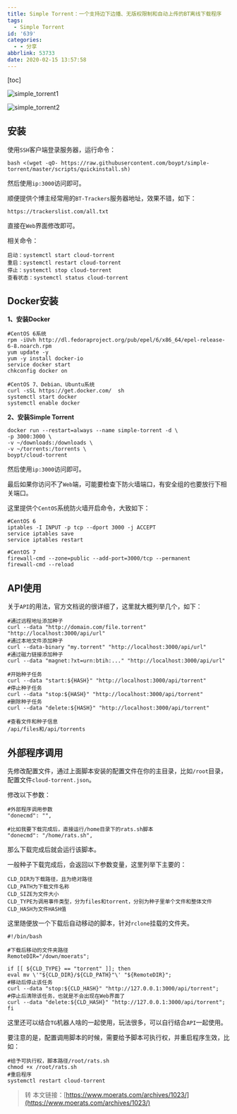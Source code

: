 ```yaml
---
title: Simple Torrent：一个支持边下边播、无版权限制和自动上传的BT离线下载程序
tags:
  - Simple Torrent
id: '639'
categories:
  - - 分享
abbrlink: 53733
date: 2020-02-15 13:57:58
---
```


\[toc\]

![simple_torrent1](https://www.gitiu.com/wp-content/uploads/2020/02/simple_torrent1.png)

![simple_torrent2](https://www.gitiu.com/wp-content/uploads/2020/02/simple_torrent2.png)

## 安装

使用`SSH`客户端登录服务器，运行命令：

```
bash <(wget -qO- https://raw.githubusercontent.com/boypt/simple-torrent/master/scripts/quickinstall.sh)
```

然后使用`ip:3000`访问即可。

顺便提供个博主经常用的`BT-Trackers`服务器地址，效果不错，如下：

```
https://trackerslist.com/all.txt
```

直接在`Web`界面修改即可。

相关命令：

```
启动：systemctl start cloud-torrent
重启：systemctl restart cloud-torrent
停止：systemctl stop cloud-torrent
查看状态：systemctl status cloud-torrent
```

## Docker安装

**1、安装Docker**

```
#CentOS 6系统
rpm -iUvh http://dl.fedoraproject.org/pub/epel/6/x86_64/epel-release-6-8.noarch.rpm
yum update -y
yum -y install docker-io
service docker start
chkconfig docker on

#CentOS 7、Debian、Ubuntu系统
curl -sSL https://get.docker.com/  sh
systemctl start docker
systemctl enable docker
```

**2、安装Simple Torrent**

```
docker run --restart=always --name simple-torrent -d \
-p 3000:3000 \
-v ~/downloads:/downloads \
-v ~/torrents:/torrents \
boypt/cloud-torrent
```

然后使用`ip:3000`访问即可。

最后如果你访问不了`Web`端，可能要检查下防火墙端口，有安全组的也要放行下相关端口。

这里提供个`CentOS`系统防火墙开启命令，大致如下：

```
#CentOS 6
iptables -I INPUT -p tcp --dport 3000 -j ACCEPT
service iptables save
service iptables restart

#CentOS 7
firewall-cmd --zone=public --add-port=3000/tcp --permanent
firewall-cmd --reload
```

## API使用

关于`API`的用法，官方文档说的很详细了，这里就大概列举几个，如下：

```
#通过远程地址添加种子
curl --data "http://domain.com/file.torrent" "http://localhost:3000/api/url"
#通过本地文件添加种子
curl --data-binary "my.torrent" "http://localhost:3000/api/url"
#通过磁力链接添加种子
curl --data "magnet:?xt=urn:btih:..." "http://localhost:3000/api/url"

#开始种子任务
curl --data "start:${HASH}" "http://localhost:3000/api/torrent"
#停止种子任务
curl --data "stop:${HASH}" "http://localhost:3000/api/torrent"
#删除种子任务
curl --data "delete:${HASH}" "http://localhost:3000/api/torrent"

#查看文件和种子信息
/api/files和/api/torrents
```

## 外部程序调用

先修改配置文件，通过上面脚本安装的配置文件在你的主目录，比如`/root`目录，配置文件`cloud-torrent.json`。

修改以下参数：

```
#外部程序调用参数
"donecmd": "",

#比如我要下载完成后，直接运行/home目录下的rats.sh脚本
"donecmd": "/home/rats.sh",
```

那么下载完成后就会运行该脚本。

一般种子下载完成后，会返回以下参数变量，这里列举下主要的：

```
CLD_DIR为下载路径，且为绝对路径
CLD_PATH为下载文件名称
CLD_SIZE为文件大小
CLD_TYPE为调用事件类型，分为files和torrent，分别为种子里单个文件和整体文件
CLD_HASH为文件HASH值
```

这里随便放一个下载后自动移动的脚本，针对`rclone`挂载的文件夹。

```
#!/bin/bash

#下载后移动的文件夹路径
RemoteDIR="/down/moerats";  

if [[ ${CLD_TYPE} == "torrent" ]]; then
eval mv \'"${CLD_DIR}/${CLD_PATH}"\' "${RemoteDIR}";
#移动后停止该任务
curl --data "stop:${CLD_HASH}" "http://127.0.0.1:3000/api/torrent";
#停止后清除该任务，也就是不会出现在Web界面了
curl --data "delete:${CLD_HASH}" "http://127.0.0.1:3000/api/torrent";
fi
```

这里还可以结合`TG`机器人啥的一起使用，玩法很多，可以自行结合`API`一起使用。

要注意的是，配置调用脚本的时候，需要给予脚本可执行权，并重启程序生效，比如：

```
#给予可执行权，脚本路径/root/rats.sh
chmod +x /root/rats.sh
#重启程序
systemctl restart cloud-torrent
```

> 转 本文链接：[https://www.moerats.com/archives/1023/](https://www.moerats.com/archives/1023/)